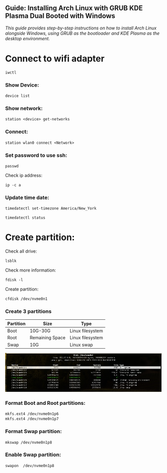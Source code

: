 

## Guide: Installing Arch Linux with GRUB KDE Plasma Dual Booted with Windows

*This guide provides step-by-step instructions on how to install Arch Linux alongside Windows, using GRUB as the bootloader and KDE Plasma as the desktop environment.*

# Connect to wifi adapter
```
iwctl
 ```

### Show Device:
```
device list
```

### Show network:
```
station <device> get-networks
```

### Connect:
```
station wlan0 connect <Network>
```


### Set password to use ssh:
```
passwd
```

Check ip address:
```
ip -c a
```  


### Update time date: 

```
timedatectl set-timezone America/New_York
```

```
timedatectl status
```

# Create partition:
Check all drive:
 ```
lsblk
```
Check more information: 
```
fdisk -l
```

Create partition:
```
cfdisk /dev/nvme0n1
```

### Create 3 partitions

| Partition | Size  | Type              |
|-----------|-------|-------------------|
| Boot      | 10G-30G | Linux filesystem |
| Root      | Remaining Space | Linux filesystem |
| Swap      | 10G     | Linux swap        |


![Image Description](images/partitions.png)



### Format Boot and Root partitions:
```
mkfs.ext4 /dev/nvme0n1p6
mkfs.ext4 /dev/nvme0n1p7
```

### Format Swap partition: 
```
mkswap /dev/nvme0n1p8
```

### Enable Swap partition:
```
swapon  /dev/nvme0n1p8 
```
